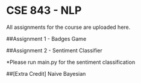 # CSE 843 - NLP

All assignments for the course are uploaded here.

##Assignment 1 - Badges Game

##Assignment 2 - Sentiment Classifier

*Please run main.py for the sentiment classification

##[Extra Credit] Naive Bayesian
